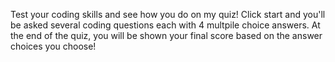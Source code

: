 Test your coding skills and see how you do on my quiz!
Click start and you'll be asked several coding questions each with 4 multpile
choice answers. At the end of the quiz, you will be shown your final score based 
on the answer choices you choose!
